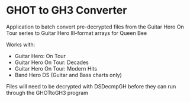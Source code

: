 # GHOT to GH3 Converter
Application to batch convert pre-decrypted files from the Guitar Hero On Tour series to Guitar Hero III-format arrays for Queen Bee

Works with:
- Guitar Hero: On Tour
- Guitar Hero On Tour: Decades
- Guitar Hero On Tour: Modern Hits
- Band Hero DS (Guitar and Bass charts only)

Files will need to be decrypted with DSDecmpGH before they can run through the GHOTtoGH3 program
